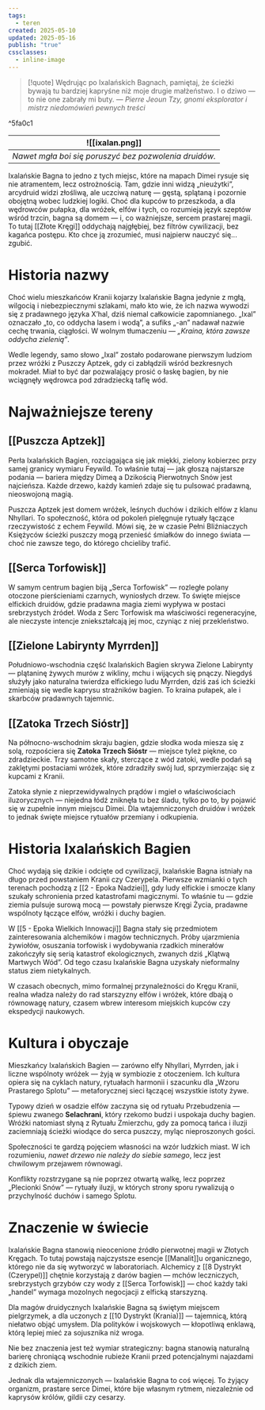 ```yaml
---
tags:
  - teren
created: 2025-05-10
updated: 2025-05-16
publish: "true"
cssclasses:
  - inline-image
---
```

>[!quote] Wędrując po Ixalańskich Bagnach, pamiętaj, że ścieżki bywają tu bardziej kapryśne niż moje drugie małżeństwo. I o dziwo — to nie one zabrały mi buty.
>— *Pierre Jeoun Tzy, gnomi eksplorator i mistrz niedomówień pewnych treści* 

^5fa0c1

|![[ixalan.png]]|
|-|
|*Nawet mgła boi się poruszyć bez pozwolenia druidów.*|

Ixalańskie Bagna to jedno z tych miejsc, które na mapach Dimei rysuje się nie atramentem, lecz ostrożnością. Tam, gdzie inni widzą „nieużytki”, arcydruid widzi złośliwą, ale uczciwą naturę — gęstą, splątaną i pozornie obojętną wobec ludzkiej logiki. Choć dla kupców to przeszkoda, a dla wędrowców pułapka, dla wróżek, elfów i tych, co rozumieją język szeptów wśród trzcin, bagna są domem — i, co ważniejsze, sercem prastarej magii. To tutaj [[Złote Kręgi]] oddychają najgłębiej, bez filtrów cywilizacji, bez kagańca postępu. Kto chce ją zrozumieć, musi najpierw nauczyć się... zgubić.

# **Historia nazwy**

Choć wielu mieszkańców Kranii kojarzy Ixalańskie Bagna jedynie z mgłą, wilgocią i niebezpiecznymi szlakami, mało kto wie, że ich nazwa wywodzi się z pradawnego języka X’hal, dziś niemal całkowicie zapomnianego. „Ixal” oznaczało „to, co oddycha lasem i wodą”, a sufiks „-an” nadawał nazwie cechę trwania, ciągłości. W wolnym tłumaczeniu — _„Kraina, która zawsze oddycha zielenią”_.

Wedle legendy, samo słowo „Ixal” zostało podarowane pierwszym ludziom przez wróżki z Puszczy Aptzek, gdy ci zabłądzili wśród bezkresnych mokradeł. Miał to być dar pozwalający prosić o łaskę bagien, by nie wciągnęły wędrowca pod zdradziecką taflę wód.

# **Najważniejsze tereny**

## **[[Puszcza Aptzek]]**

Perła Ixalańskich Bagien, rozciągająca się jak miękki, zielony kobierzec przy samej granicy wymiaru Feywild. To właśnie tutaj — jak głoszą najstarsze podania — bariera między Dimeą a Dzikością Pierwotnych Snów jest najcieńsza. Każde drzewo, każdy kamień zdaje się tu pulsować pradawną, nieoswojoną magią.

Puszcza Aptzek jest domem wróżek, leśnych duchów i dzikich elfów z klanu Nhyllari. To społeczność, która od pokoleń pielęgnuje rytuały łączące rzeczywistość z echem Feywild. Mówi się, że w czasie Pełni Bliźniaczych Księżyców ścieżki puszczy mogą przenieść śmiałków do innego świata — choć nie zawsze tego, do którego chcieliby trafić.

## **[[Serca Torfowisk]]**

W samym centrum bagien biją „Serca Torfowisk” — rozległe polany otoczone pierścieniami czarnych, wyniosłych drzew. To święte miejsce elfickich druidów, gdzie pradawna magia ziemi wypływa w postaci srebrzystych źródeł. Woda z Serc Torfowisk ma właściwości regeneracyjne, ale nieczyste intencje zniekształcają jej moc, czyniąc z niej przekleństwo.

## **[[Zielone Labirynty Myrrden]]**

Południowo-wschodnia część Ixalańskich Bagien skrywa Zielone Labirynty — plątaninę żywych murów z wikliny, mchu i wijących się pnączy. Niegdyś służyły jako naturalna twierdza elfickiego ludu Myrrden, dziś zaś ich ścieżki zmieniają się wedle kaprysu strażników bagien. To kraina pułapek, ale i skarbców pradawnych tajemnic.

## **[[Zatoka Trzech Sióstr]]**
Na północno-wschodnim skraju bagien, gdzie słodka woda miesza się z solą, rozpościera się **Zatoka Trzech Sióstr** — miejsce tyleż piękne, co zdradzieckie. Trzy samotne skały, sterczące z wód zatoki, wedle podań są zaklętymi postaciami wróżek, które zdradziły swój lud, sprzymierzając się z kupcami z Kranii.

Zatoka słynie z nieprzewidywalnych prądów i mgieł o właściwościach iluzorycznych — niejedna łódź zniknęła tu bez śladu, tylko po to, by pojawić się w zupełnie innym miejscu Dimei. Dla wtajemniczonych druidów i wróżek to jednak święte miejsce rytuałów przemiany i odkupienia.

# **Historia Ixalańskich Bagien**

Choć wydają się dzikie i odcięte od cywilizacji, Ixalańskie Bagna istniały na długo przed powstaniem Kranii czy Czerypela. Pierwsze wzmianki o tych terenach pochodzą z [[2 - Epoka Nadziei]], gdy ludy elfickie i smocze klany szukały schronienia przed katastrofami magicznymi. To właśnie tu — gdzie ziemia pulsuje surową mocą — powstały pierwsze Kręgi Życia, pradawne wspólnoty łączące elfów, wróżki i duchy bagien.

W [[5 - Epoka Wielkich Innowacji]] Bagna stały się przedmiotem zainteresowania alchemików i magów technicznych. Próby ujarzmienia żywiołów, osuszania torfowisk i wydobywania rzadkich minerałów zakończyły się serią katastrof ekologicznych, zwanych dziś „Klątwą Martwych Wód”. Od tego czasu Ixalańskie Bagna uzyskały nieformalny status ziem nietykalnych.

W czasach obecnych, mimo formalnej przynależności do Kręgu Kranii, realna władza należy do rad starszyzny elfów i wróżek, które dbają o równowagę natury, czasem wbrew interesom miejskich kupców czy ekspedycji naukowych.

# **Kultura i obyczaje**

Mieszkańcy Ixalańskich Bagien — zarówno elfy Nhyllari, Myrrden, jak i liczne wspólnoty wróżek — żyją w symbiozie z otoczeniem. Ich kultura opiera się na cyklach natury, rytuałach harmonii i szacunku dla „Wzoru Prastarego Splotu” — metaforycznej sieci łączącej wszystkie istoty żywe.

Typowy dzień w osadzie elfów zaczyna się od rytuału Przebudzenia — śpiewu zwanego **Selachrani**, który rzekomo budzi i uspokaja duchy bagien. Wróżki natomiast słyną z Rytuału Zmierzchu, gdy za pomocą tańca i iluzji zaciemniają ścieżki wiodące do serca puszczy, myląc nieproszonych gości.

Społeczności te gardzą pojęciem własności na wzór ludzkich miast. W ich rozumieniu, _nawet drzewo nie należy do siebie samego_, lecz jest chwilowym przejawem równowagi.

Konflikty rozstrzygane są nie poprzez otwartą walkę, lecz poprzez „Plecionki Snów” — rytuały iluzji, w których strony sporu rywalizują o przychylność duchów i samego Splotu.

# **Znaczenie w świecie**

Ixalańskie Bagna stanowią nieocenione źródło pierwotnej magii w Złotych Kręgach. To tutaj powstają najczystsze esencje [[Manalit]]u organicznego, którego nie da się wytworzyć w laboratoriach. Alchemicy z [[8 Dystrykt (Czerypel)]] chętnie korzystają z darów bagien — mchów leczniczych, srebrzystych grzybów czy wody z [[Serca Torfowisk]] — choć każdy taki „handel” wymaga mozolnych negocjacji z elficką starszyzną.

Dla magów druidycznych Ixalańskie Bagna są świętym miejscem pielgrzymek, a dla uczonych z [[10 Dystrykt (Krania)]] — tajemnicą, którą niełatwo objąć umysłem. Dla polityków i wojskowych — kłopotliwą enklawą, którą lepiej mieć za sojusznika niż wroga.

Nie bez znaczenia jest też wymiar strategiczny: bagna stanowią naturalną barierę chroniącą wschodnie rubieże Kranii przed potencjalnymi najazdami z dzikich ziem.

Jednak dla wtajemniczonych — Ixalańskie Bagna to coś więcej. To żyjący organizm, prastare serce Dimei, które bije własnym rytmem, niezależnie od kaprysów królów, gildii czy cesarzy.